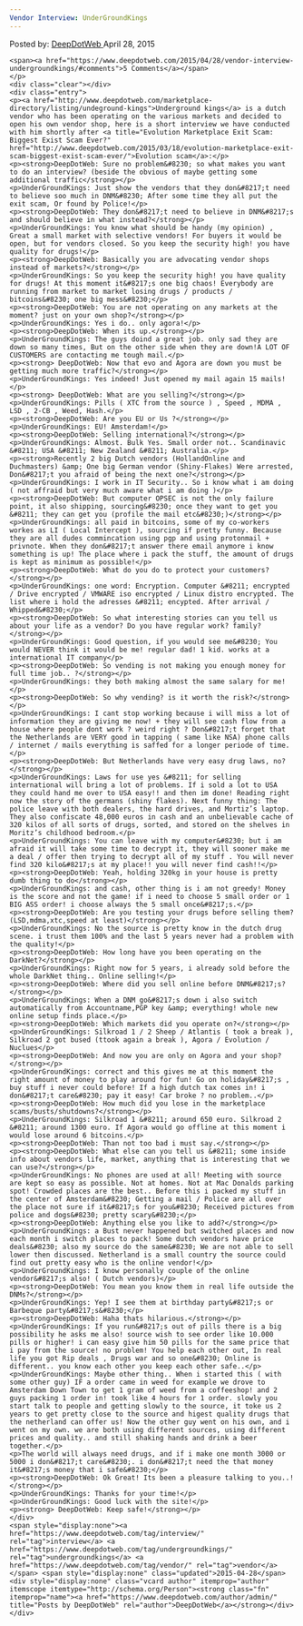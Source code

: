 ```yaml
---
Vendor Interview: UnderGroundKings
---
```

<article class="post-listing post-9665 post type-post status-publish format-standard has-post-thumbnail hentry category-deepdot-news tag-interview tag-undergroundkings tag-vendor">
    <div class="post-inner">
        <span>Posted by: <a href="https://www.deepdotweb.com/author/admin/" title="">DeepDotWeb </a></span>
    <span>April 28, 2015</span>
    
    <span><a href="https://www.deepdotweb.com/2015/04/28/vendor-interview-undergroundkings/#comments">5 Comments</a></span>
    </p>
    <div class="clear"></div>
    <div class="entry">
    <p><a href="http://www.deepdotweb.com/marketplace-directory/listing/undeground-kings">Underground kings</a> is a dutch vendor who has been operating on the various markets and decided to open his own vendor shop, here is a short interview we have conducted with him shortly after <a title="Evolution Marketplace Exit Scam: Biggest Exist Scam Ever?" href="http://www.deepdotweb.com/2015/03/18/evolution-marketplace-exit-scam-biggest-exist-scam-ever/">Evolution scam</a>:</p>
    <p><strong>DeepDotWeb: Sure no problem&#8230; so what makes you want to do an interview? (beside the obvious of maybe getting some additional traffic</strong></p>
    <p>UnderGroundKings: Just show the vendors that they don&#8217;t need to believe soo much in DNM&#8230; After some time they all put the exit scam, Or found by Police!</p>
    <p><strong>DeepDotWeb: They don&#8217;t need to believe in DNM&#8217;s and should believe in what instead?</strong></p>
    <p>UnderGroundKings: You know what should be handy (my opinion) , Great a small market with selective vendors! For buyers it would be open, but for vendors closed. So you keep the security high! you have quality for drugs!</p>
    <p><strong>DeepDotWeb: Basically you are advocating vendor shops instead of markets?</strong></p>
    <p>UnderGroundKings: So you keep the security high! you have quality for drugs! At this moment it&#8217;s one big chaos! Everybody are running from market to market losing drugs / products / bitcoins&#8230; one big mess&#8230;</p>
    <p><strong>DeepDotWeb: You are not operating on any markets at the moment? just on your own shop?</strong></p>
    <p>UnderGroundKings: Yes i do.. only agora!</p>
    <p><strong>DeepDotWeb: When its up.</strong></p>
    <p>UnderGroundKings: The guys doind a great job. only sad they are down so many times, But on the other side when they are down!A LOT OF CUSTOMERS are contacting me tough mail.</p>
    <p><strong> DeepDotWeb: Now that evo and Agora are down you must be getting much more traffic?</strong></p>
    <p>UnderGroundKings: Yes indeed! Just opened my mail again 15 mails!</p>
    <p><strong> DeepDotWeb: What are you selling?</strong></p>
    <p>UnderGroundKings: Pills ( XTC from the source ) , Speed , MDMA , LSD , 2-CB , Weed, Hash.</p>
    <p><strong>DeepDotWeb: Are you EU or Us ?</strong></p>
    <p>UnderGroundKings: EU! Amsterdam!</p>
    <p><strong>DeepDotWeb: Selling international?</strong></p>
    <p>UnderGroundKings: Almost. Bulk Yes. Small order not.. Scandinavic &#8211; USA &#8211; New Zealand &#8211; Australia.</p>
    <p><strong>Recently 2 big Dutch vendors (HollandOnline and Duchmasters) &amp; One big German vendor (Shiny-Flakes) Were arrested, Don&#8217;t you afraid of being the next one?</strong></p>
    <p>UnderGroundKings: I work in IT Security.. So i know what i am doing ( not affraid but very much aware what i am doing )</p>
    <p><strong>DeepDotWeb: But computer OPSEC is not the only failure point, it also shipping, sourcing&#8230; once they want to get you &#8211; they can get you (profile the mail etc&#8230;)</strong></p>
    <p>UnderGroundKings: all paid in bitcoins, some of my co-workers workes as LI ( Local Intercept ), sourcing if pretty funny. Because they are all dudes commincation using pgp and using protonmail + privnote. When they don&#8217;t answer there email anymore i know something is up! The place where i pack the stuff, the amount of drugs is kept as minimum as possible!</p>
    <p><strong>DeepDotWeb: What do you do to protect your customers?</strong></p>
    <p>UnderGroundKings: one word: Encryption. Computer &#8211; encrypted / Drive encrypted / VMWARE iso encrypted / Linux distro encrypted. The list where i hold the adresses &#8211; encypted. After arrival / Whipped&#8230;</p>
    <p><strong>DeepDotWeb: So what interesting stories can you tell us about your life as a vendor? Do you have regular work? family?</strong></p>
    <p>UnderGroundKings: Good question, if you would see me&#8230; You would NEVER think it would be me! regular dad! 1 kid. works at a international IT company</p>
    <p><strong>DeepDotWeb: So vending is not making you enough money for full time job.. ?</strong></p>
    <p>UnderGroundKings: they both making almost the same salary for me!</p>
    <p><strong>DeepDotWeb: So why vending? is it worth the risk?</strong></p>
    <p>UnderGroundKings: I cant stop working because i will miss a lot of information they are giving me now! + they will see cash flow from a house where people dont work ? weird right ? Don&#8217;t forget that the Netherlands are VERY good in tapping ( same like NSA) phone calls / internet / mails everything is saffed for a longer periode of time.</p>
    <p><strong>DeepDotWeb: But Netherlands have very easy drug laws, no?</strong></p>
    <p>UnderGroundKings: Laws for use yes &#8211; for selling international will bring a lot of problems. If i sold a lot to USA they could hand me over to USA easy!! and then im done! Reading right now the story of the germans (shiny flakes). Next funny thing: The police leave with both dealers, the hard drives, and Mortiz’s laptop. They also confiscate 48,000 euros in cash and an unbelievable cache of 320 kilos of all sorts of drugs, sorted, and stored on the shelves in Moritz’s childhood bedroom.</p>
    <p>UnderGroundKings: You can leave with my computer&#8230; but i am afraid it will take some time to decrypt it, they will sooner make me a deal / offer then trying to decrypt all of my stuff . You will never find 320 kilo&#8217;s at my place!! you will never find cash!!</p>
    <p><strong>DeepDotWeb: Yeah, holding 320kg in your house is pretty dumb thing to do</strong></p>
    <p>UnderGroundKings: and cash, other thing is i am not greedy! Money is the score and not the game! if i need to choose 5 small order or 1 BIG ASS order! i choose always the 5 small once&#8217;s.</p>
    <p><strong>DeepDotWeb: Are you testing your drugs before selling them? (LSD,mdma,xtc,speed at least)</strong></p>
    <p>UnderGroundKings: No the source is pretty know in the dutch drug scene. i trust them 100% and the last 5 years never had a problem with the quality!</p>
    <p><strong>DeepDotWeb: How long have you been operating on the DarkNet?</strong></p>
    <p>UnderGroundKings: Right now for 5 years, i already sold before the whole DarkNet thing.. Online selling!</p>
    <p><strong>DeepDotWeb: Where did you sell online before DNM&#8217;s?</strong></p>
    <p>UnderGroundKings: When a DNM go&#8217;s down i also switch automatically from Accountname,PGP key &amp; everything! whole new online setup finds place.</p>
    <p><strong>DeepDotWeb: Which markets did you operate on?</strong></p>
    <p>UnderGroundKings: Silkroad 1 / 2 Sheep / Atlantis ( took a break ), Silkroad 2 got bused (ttook again a break ), Agora / Evolution / Nuclues</p>
    <p><strong>DeepDotWeb: And now you are only on Agora and your shop?</strong></p>
    <p>UnderGroundKings: correct and this gives me at this moment the right amount of money to play around for fun! Go on holiday&#8217;s , buy stuff i never could before! If a high dutch tax comes in! i don&#8217;t care&#8230; pay it easy! Car broke ? no problem..</p>
    <p><strong>DeepDotWeb: How much did you lose in the marketplace scams/busts/shutdowns?</strong></p>
    <p>UnderGroundKings: Silkroad 1 &#8211; around 650 euro. Silkroad 2 &#8211; around 1300 euro. If Agora would go offline at this moment i would lose around 6 bitcoins.</p>
    <p><strong>DeepDotWeb: Than not too bad i must say.</strong></p>
    <p><strong>DeepDotWeb: What else can you tell us &#8211; some inside info about vendors life, market, anything that is interesting that we can use?</strong></p>
    <p>UnderGroundKings: No phones are used at all! Meeting with source are kept so easy as possible. Not at homes. Not at Mac Donalds parking spot! Crowded places are the best.. Before this i packed my stuff in the center of Amsterdam&#8230; Getting a mail / Police are all over the place not sure if it&#8217;s for you&#8230; Received pictures from police and dogs&#8230; pretty scary&#8230;</p>
    <p><strong>DeepDotWeb: Anything else you like to add?</strong></p>
    <p>UnderGroundKings: a Bust never happened but switched places and now each month i switch places to pack! Some dutch vendors have price deals&#8230; also my source do the same&#8230; We are not able to sell lower then discussed. Netherland is a small country the source could find out pretty easy who is the online vendor!</p>
    <p>UnderGroundKings: I know personally couple of the online vendor&#8217;s also! ( Dutch vendors)</p>
    <p><strong>DeepDotWeb: You mean you know them in real life outside the DNMs?</strong></p>
    <p>UnderGroundKings: Yep! I see them at birthday party&#8217;s or Barbeque party&#8217;s&#8230;</p>
    <p><strong>DeepDotWeb: Haha thats hilarious.</strong></p>
    <p>UnderGroundKings: If you run&#8217;s out of pills there is a big possibility he asks me also! source wish to see order like 10.000 pills or higher! i can easy give him 50 pills for the same price that i pay from the source! no problem! You help each other out, In real life you got Rip deals , Drugs war and so one&#8230; Online is different.. you know each other you keep each other safe..</p>
    <p>UnderGroundKings: Maybe other thing.. When i started this ( with some other guy) IF a order came in weed for example we drove to Amsterdam Down Town to get 1 gram of weed from a coffeeshop! and 2 guys packing 1 order in! took like 4 hours for 1 order. slowly you start talk to people and getting slowly to the source, it toke us 2 years to get pretty close to the source and higest quality drugs that the netherland can offer us! Now the other guy went on his own, and i went on my own. we are both using different sources, using different prices and quality.. and still shaking hands and drink a beer together.</p>
    <p>The world will always need drugs, and if i make one month 3000 or 5000 i don&#8217;t care&#8230;. i don&#8217;t need the that money it&#8217;s money that i safe&#8230;</p>
    <p><strong>DeepDotWeb: Ok Great! Its been a pleasure talking to you..!</strong></p>
    <p>UnderGroundKings: Thanks for your time!</p>
    <p>UnderGroundKings: Good luck with the site!</p>
    <p><strong> DeepDotWeb: Keep safe!</strong></p>
    </div>
    <span style="display:none"><a href="https://www.deepdotweb.com/tag/interview/" rel="tag">interview</a> <a href="https://www.deepdotweb.com/tag/undergroundkings/" rel="tag">undergroundkings</a> <a href="https://www.deepdotweb.com/tag/vendor/" rel="tag">vendor</a></span> <span style="display:none" class="updated">2015-04-28</span>
    <div style="display:none" class="vcard author" itemprop="author" itemscope itemtype="http://schema.org/Person"><strong class="fn" itemprop="name"><a href="https://www.deepdotweb.com/author/admin/" title="Posts by DeepDotWeb" rel="author">DeepDotWeb</a></strong></div>
    </div>
</article>

